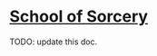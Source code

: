 # [School of Sorcery](https://www.mousehuntgame.com/preferences.php?tab=mousehunt-improved-settings#mousehunt-improved-settings-location-hud)

TODO: update this doc.
